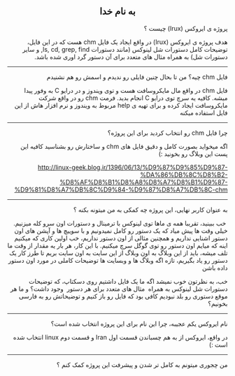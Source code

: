 



<div dir="rtl">

<h2 style="text-align: center;">به نام خدا</h2>

 پروژه ی ایروکس (Irux) چیست ؟    

هدف پروژه ی ایروکس (Irux) در واقع ایجاد یک فایل chm هست که در این فایل، توضیحات کامل دستورات شل لینوکس (مانند دستورات ls, cd, grep, find, و سایر دستورات شل) به همراه مثال های متعدد برای آن دستور گرد اوری شده باشد.


<hr />


فایل chm چیه؟ من تا بحال چنین فایلی رو ندیدم و اسمش رو هم نشنیدم

فایل chm در واقع مال مایکروسافت هست و توی ویندوز و در درایو C به وفور پیدا میشه. کافیه یه سرچ توی درایو C انجام بدید. فرمت chm رو در واقع شرکت مایکروسافت ایجاد کرده و برای تهیه ی help مربوط به ویندوز و نرم افزار هاش از این فایل استفاده میکنه






<hr />
چرا فایل chm رو انتخاب کردید برای این پروژه؟ 


اگه میخواید بصورت کامل و دقیق فایل های chm و ساختارش رو بشناسید کافیه این پست این وبلاگ رو بخونید :)

http://linux-geek.blog.ir/1396/06/13/%D9%87%D9%85%D9%87-%DA%86%DB%8C%D8%B2-%D8%AF%D8%B1%D8%A8%D8%A7%D8%B1%D9%87-%D9%81%D8%A7%DB%8C%D9%84-%D9%87%D8%A7%DB%8C-chm

<hr />

به عنوان کاربر نهایی، این پروژه چه کمکی به من میتونه بکنه ؟

 خب ببینید، تقریبا همه ی ماها توی لینوکس با ترمینال و دستورات اون سرو کله میزنیم. خیلی وقت ها پیش میاد که یک دستور رو کامل نمیدونیم و با سوییچ ها و آپشن های اون دستور اشنایی نداریم و همچنین مثالی از اون دستور نداریم، خب اولین کاری که میکنیم اینه که میایم اون دستور رو توی گوگل سرچ میکنیم. با این کار، هر بار یه مقدار از وقت ما تلف میشه، باید از این وبلاگ به اون وبلاگ از این سایت به اون سایت بریم تا طرز کار یک دستور رو یاد بگیریم، تازه اگه وبلاگ ها و وبسایت ها توضیحات کاملی در مورد اون دستور داده باشن

خب، به نظرتون خوب نمیشد اگه ما یک فایل داشتیم روی دسکتاپ، که توضیحات دستورات شل لینوکس به همراه  مثال های متعدد برای هر دستور  وجود داشت؟ و ما هر موقع دستوری رو بلد نبودیم کافی بود که فایل رو باز کنیم و توضیحاتش رو به فارسی بخونیم؟




<hr />


نام ایروکس یکم عجیبه، چرا این نام برای این پروژه انتخاب شده است؟


در واقع، ایروکس از به هم چسباندن قسمت اول Iran و قسمت دوم linux انتخاب شده است :)


<hr />


من چجوری میتونم به کامل تر شدن و پیشرفت این پروژه کمک کنم ؟

</div>

 
